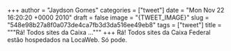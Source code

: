 
+++
author = "Jaydson Gomes"
categories = ["tweet"]
date = "Mon Nov 22 16:20:20 +0000 2010"
draft = false
image = "{TWEET_IMAGE}"
slug = "548e98b27a8f0a073de4ca7fb3d3da516ee49eb8"
tags = ["tweet"]
title = """Rá! Todos sites da Caixa ..."""
+++
Rá! Todos sites da Caixa Federal estão hospedados na LocaWeb. Só pode.
